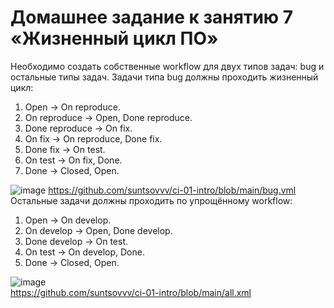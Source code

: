 # Домашнее задание к занятию 7 «Жизненный цикл ПО»
Необходимо создать собственные workflow для двух типов задач: bug и остальные типы задач. Задачи типа bug должны проходить жизненный цикл:
1. Open -> On reproduce.
2. On reproduce -> Open, Done reproduce.
3. Done reproduce -> On fix.
4. On fix -> On reproduce, Done fix.
5. Done fix -> On test.
6. On test -> On fix, Done.
7. Done -> Closed, Open.

![image](https://github.com/suntsovvv/ci-01-intro/assets/154943765/90e2de19-5497-4f61-bea2-27aa4254786a)
https://github.com/suntsovvv/ci-01-intro/blob/main/bug.vml
Остальные задачи должны проходить по упрощённому workflow:

1. Open -> On develop.
2. On develop -> Open, Done develop.
3. Done develop -> On test.
4. On test -> On develop, Done.
5. Done -> Closed, Open.

![image](https://github.com/suntsovvv/ci-01-intro/assets/154943765/83dadc30-f9ca-4361-b216-51dfea28e3f7)   
https://github.com/suntsovvv/ci-01-intro/blob/main/all.xml


   
